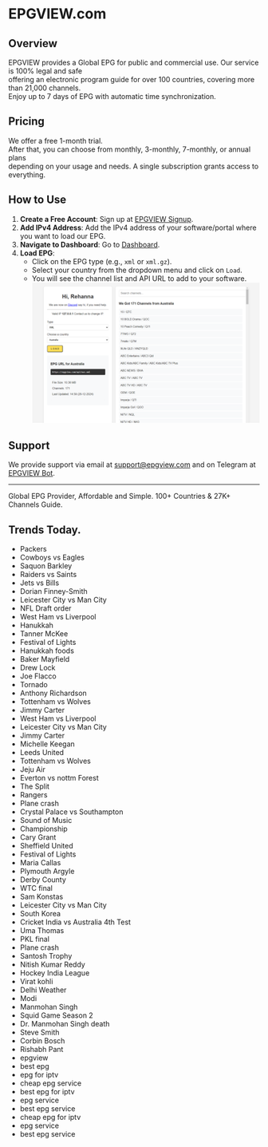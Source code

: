 # EPGVIEW.com



## Overview
EPGVIEW provides a Global EPG for public and commercial use. Our service is 100% legal and safe\
offering an electronic program guide for over 100 countries, covering more than 21,000 channels.\
Enjoy up to 7 days of EPG with automatic time synchronization.

## Pricing
We offer a free 1-month trial. \
After that, you can choose from monthly, 3-monthly, 7-monthly, or annual plans \
depending on your usage and needs. A single subscription grants access to everything.

## How to Use
1. **Create a Free Account**: Sign up at [EPGVIEW Signup](https://epgview.com/signup.php).
2. **Add IPv4 Address**: Add the IPv4 address of your software/portal where you want to load our EPG.
3. **Navigate to Dashboard**: Go to [Dashboard](https://epgview.com/dashboard.php).
4. **Load EPG**:
   - Click on the EPG type (e.g., `xml` or `xml.gz`).
   - Select your country from the dropdown menu and click on `Load`.
   - You will see the channel list and API URL to add to your software.
![EPGVIEW](img/dashboard.png)
## Support
We provide support via email at [support@epgview.com](mailto:support@epgview.com) and on Telegram at [EPGVIEW Bot](https://t.me/epgview_bot).

---

Global EPG Provider, Affordable and Simple. 100+ Countries & 27K+ Channels Guide.

## Trends Today.

- Packers
- Cowboys vs Eagles
- Saquon Barkley
- Raiders vs Saints
- Jets vs Bills
- Dorian Finney-Smith
- Leicester City vs Man City
- NFL Draft order
- West Ham vs Liverpool
- Hanukkah
- Tanner McKee
- Festival of Lights
- Hanukkah foods
- Baker Mayfield
- Drew Lock
- Joe Flacco
- Tornado
- Anthony Richardson
- Tottenham vs Wolves
- Jimmy Carter
- West Ham vs Liverpool
- Leicester City vs Man City
- Jimmy Carter
- Michelle Keegan
- Leeds United
- Tottenham vs Wolves
- Jeju Air
- Everton vs nottm Forest
- The Split
- Rangers
- Plane crash
- Crystal Palace vs Southampton
- Sound of Music
- Championship
- Cary Grant
- Sheffield United
- Festival of Lights
- Maria Callas
- Plymouth Argyle
- Derby County
- WTC final
- Sam Konstas
- Leicester City vs Man City
- South Korea
- Cricket India vs Australia 4th Test
- Uma Thomas
- PKL final
- Plane crash
- Santosh Trophy
- Nitish Kumar Reddy
- Hockey India League
- Virat kohli
- Delhi Weather
- Modi
- Manmohan Singh
- Squid Game Season 2
- Dr. Manmohan Singh death
- Steve Smith
- Corbin Bosch
- Rishabh Pant
- epgview
- best epg
- epg for iptv
- cheap epg service
- best epg for iptv
- epg service
- best epg service
- cheap epg for iptv
- epg service
- best epg service
